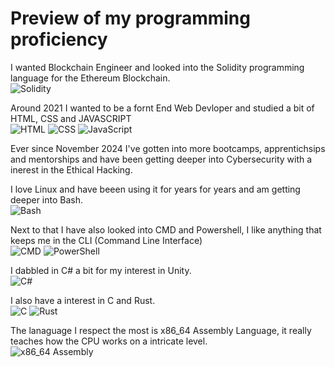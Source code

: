 <p align="center">

# Preview of my programming proficiency

I wanted Blockchain Engineer and looked into the Solidity programming language for the Ethereum Blockchain.<br>
![Solidity](https://img.shields.io/badge/Solidity-363636?style=for-the-badge&logo=solidity&logoColor=white)
  
Around 2021 I wanted to be a fornt End Web Devloper and studied a bit of HTML, CSS and JAVASCRIPT <br>
![HTML](https://img.shields.io/badge/HTML5-E34F26?style=for-the-badge&logo=html5&logoColor=white)
![CSS](https://img.shields.io/badge/CSS3-1572B6?style=for-the-badge&logo=css3&logoColor=white)
![JavaScript](https://img.shields.io/badge/JavaScript-F7DF1E?style=for-the-badge&logo=javascript&logoColor=black)



Ever since November 2024 I've gotten into more bootcamps, apprentichsips and mentorships and have been getting deeper into Cybersecurity with a inerest in the Ethical Hacking.

I love Linux and have beeen using it for years for years and am getting deeper into Bash. <br>
![Bash](https://img.shields.io/badge/Bash-121011?style=for-the-badge&logo=gnubash&logoColor=white)

Next to that I have also looked into CMD and Powershell, I like anything that keeps me in the CLI (Command Line Interface)<br>
![CMD](https://img.shields.io/badge/CMD-000000?style=for-the-badge&logo=windows&logoColor=white)
![PowerShell](https://img.shields.io/badge/PowerShell-5391FE?style=for-the-badge&logo=powershell&logoColor=white)


I dabbled in C# a bit for my interest in Unity.<br>
![C#](https://img.shields.io/badge/C%23-239120?style=for-the-badge&logo=c-sharp&logoColor=white)


I also have a interest in C and Rust.<br>
![C](https://img.shields.io/badge/C-00599C?style=for-the-badge&logo=c&logoColor=white)
![Rust](https://img.shields.io/badge/Rust-000000?style=for-the-badge&logo=rust&logoColor=white)

The lanaguage I respect the most is x86_64 Assembly Language, it really teaches how the CPU works on a intricate level.<br>
![x86_64 Assembly](https://img.shields.io/badge/x86__64%20Assembly-525252?style=for-the-badge&logo=cogs&logoColor=white)

</p>

